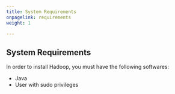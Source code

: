 ```yaml
---
title: System Requirements
onpagelink: requirements
weight: 1

---
```


System Requirements
-------------------

In order to install Hadoop, you must have the following softwares:

- Java
- User with sudo privileges
 